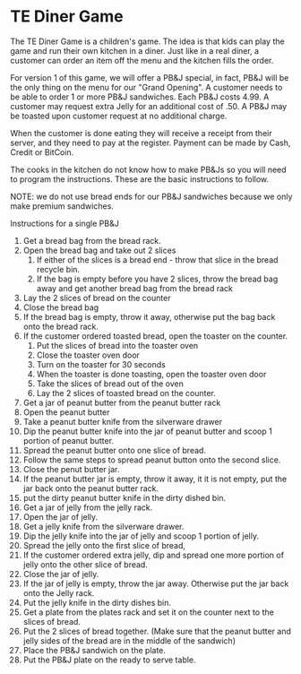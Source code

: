 # TE Diner Game

The TE Diner Game is a children's game. The idea is that kids can play the game and run their own kitchen in a diner. Just like in a real diner, a customer can order an item off the menu and the kitchen fills the order.

For version 1 of this game, we will offer a PB&J special, in fact, PB&J will be the only thing on the menu for our "Grand Opening". A customer needs to be able to order 1 or more PB&J sandwiches. Each PB&J costs 4.99. A customer may request extra Jelly for an additional cost of .50. A PB&J may be toasted upon customer request at no additional charge.

When the customer is done eating they will receive a receipt from their server, and they need to pay at the register. Payment can be made by Cash, Credit or BitCoin.

The cooks in the kitchen do not know how to make PB&Js so you will need to program the instructions. These are the basic instructions to follow.

NOTE: we do not use bread ends for our PB&J sandwiches because we only make premium sandwiches.

Instructions for a single PB&J

1. Get a bread bag from the bread rack.
2. Open the bread bag and take out 2 slices
   1. If either of the slices is a bread end - throw that slice in the bread recycle bin.
   2. If the bag is empty before you have 2 slices, throw the bread bag away and get another bread bag from the bread rack
3. Lay the 2 slices of bread on the counter
4. Close the bread bag
5. If the bread bag is empty, throw it away, otherwise put the bag back onto the bread rack.
6. If the customer ordered toasted bread, open the toaster on the counter.
   1. Put the slices of bread into the toaster oven
   2. Close the toaster oven door
   3. Turn on the toaster for 30 seconds
   4. When the toaster is done toasting, open the toaster oven door
   5. Take the slices of bread out of the oven
   6. Lay the 2 slices of toasted bread on the counter.
7. Get a jar of peanut butter from the peanut butter rack
8. Open the peanut butter
9. Take a peanut butter knife from the silverware drawer
10. Dip the peanut butter knife into the jar of peanut butter and scoop 1 portion of peanut butter.
11. Spread the peanut butter onto one slice of bread.
12. Follow the same steps to spread peanut button onto the second slice.
13. Close the penut butter jar.
14. If the peanut butter jar is empty, throw it away, it it is not empty, put the jar back onto the peanut butter rack.
15. put the dirty peanut butter knife in the dirty dished bin.
16. Get a jar of jelly from the jelly rack.
17. Open the jar of jelly.
18. Get a jelly knife from the silverware drawer.
19. Dip the jelly knife into the jar of jelly and scoop 1 portion of jelly.
20. Spread the jelly onto the first slice of bread,
21. If the customer ordered extra jelly, dip and spread one more portion of jelly onto the other slice of bread.
22. Close the jar of jelly.
23. If the jar of jelly is empty, throw the jar away. Otherwise put the jar back onto the Jelly rack.
24. Put the jelly knife in the dirty dishes bin.
25. Get a plate from the plates rack and set it on the counter next to the slices of bread.
26. Put the 2 slices of bread together. (Make sure that the peanut butter and jelly sides of the bread are in the middle of the sandwich)
27. Place the PB&J sandwich on the plate.
28. Put the PB&J plate on the ready to serve table.